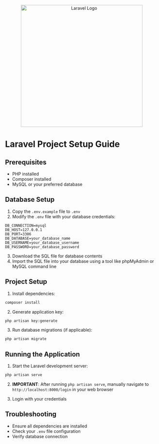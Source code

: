 <p align="center"><a href="https://laravel.com" target="_blank"><img src="https://raw.githubusercontent.com/laravel/art/master/logo-lockup/5%20SVG/2%20CMYK/1%20Full%20Color/laravel-logolockup-cmyk-red.svg" width="400" alt="Laravel Logo"></a></p>

 
 
# Laravel Project Setup Guide

## Prerequisites
- PHP installed
- Composer installed
- MySQL or your preferred database

## Database Setup
1. Copy the `.env.example` file to `.env`
2. Modify the `.env` file with your database credentials:
```
DB_CONNECTION=mysql
DB_HOST=127.0.0.1
DB_PORT=3306
DB_DATABASE=your_database_name
DB_USERNAME=your_database_username
DB_PASSWORD=your_database_password
```

3. Download the SQL file for database contents
4. Import the SQL file into your database using a tool like phpMyAdmin or MySQL command line

## Project Setup
1. Install dependencies:
```bash
composer install
```

2. Generate application key:
```bash
php artisan key:generate
```

3. Run database migrations (if applicable):
```bash
php artisan migrate
```

## Running the Application
1. Start the Laravel development server:
```bash
php artisan serve
```

2. **IMPORTANT**: After running `php artisan serve`, manually navigate to `http://localhost:8000/login` in your web browser

3. Login with your credentials

## Troubleshooting
- Ensure all dependencies are installed
- Check your `.env` file configuration
- Verify database connection
